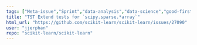 ```yaml
---
tags: ["Meta-issue","Sprint","data-analysis","data-science","good-first-PR-to-review","machine-learning","moduletest-suite","python","statistics"]
title: "TST Extend tests for `scipy.sparse.*array`"
html_url: "https://github.com/scikit-learn/scikit-learn/issues/27090"
user: "jjerphan"
repo: "scikit-learn/scikit-learn"
---
```


